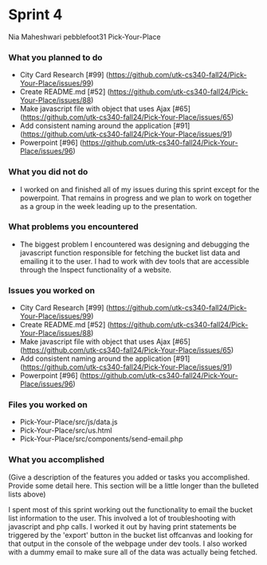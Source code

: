 # Sprint 4 

Nia Maheshwari
pebblefoot31
Pick-Your-Place

### What you planned to do
-  City Card Research [#99] (https://github.com/utk-cs340-fall24/Pick-Your-Place/issues/99)
-  Create README.md [#52] (https://github.com/utk-cs340-fall24/Pick-Your-Place/issues/88)
-  Make javascript file with object that uses Ajax [#65] (https://github.com/utk-cs340-fall24/Pick-Your-Place/issues/65)
-  Add consistent naming around the application [#91] (https://github.com/utk-cs340-fall24/Pick-Your-Place/issues/91)
-  Powerpoint [#96] (https://github.com/utk-cs340-fall24/Pick-Your-Place/issues/96)

### What you did not do
-  I worked on and finished all of my issues during this sprint except for the powerpoint. That remains in progress and we plan to work on 
   together as a group in the week leading up to the presentation.

### What problems you encountered
- The biggest problem I encountered was designing and debugging the 
  javascript function responsible for fetching the bucket list
  data and emailing it to the user. I had to work with dev tools that
  are accessible through the Inspect functionality of a website.

### Issues you worked on
-  City Card Research [#99] (https://github.com/utk-cs340-fall24/Pick-Your-Place/issues/99)
-  Create README.md [#52] (https://github.com/utk-cs340-fall24/Pick-Your-Place/issues/88)
-  Make javascript file with object that uses Ajax [#65] (https://github.com/utk-cs340-fall24/Pick-Your-Place/issues/65)
-  Add consistent naming around the application [#91] (https://github.com/utk-cs340-fall24/Pick-Your-Place/issues/91)
-  Powerpoint [#96] (https://github.com/utk-cs340-fall24/Pick-Your-Place/issues/96)

### Files you worked on
- Pick-Your-Place/src/js/data.js 
- Pick-Your-Place/src/us.html
- Pick-Your-Place/src/components/send-email.php

### What you accomplished
(Give a description of the features you added or tasks you accomplished. Provide some detail here. This section will be a little longer than the bulleted lists above) 

I spent most of this sprint working out the functionality to email the bucket 
list information to the user. This involved a lot of troubleshooting with javascript
and php calls. I worked it out by having print statements be triggered by the 'export'
button in the bucket list offcanvas and looking for that output in the console of the
webpage under dev tools. I also worked with a dummy email to make sure all of the data 
was actually being fetched.

